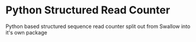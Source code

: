 # Python Structured Read Counter

Python based structured sequence read counter split out from Swallow into it's own package

